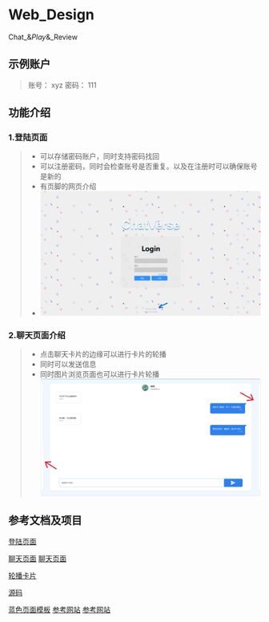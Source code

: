 # Web_Design
Chat_&amp;_Play_&amp;_Review

## 示例账户
> 账号： xyz
> 密码： 111

## 功能介绍

### 1.登陆页面 

> - 可以存储密码账户，同时支持密码找回
> - 可以注册密码，同时会检查账号是否重复。以及在注册时可以确保账号是新的
> - 有页脚的网页介绍
> - ![image-20240605081211300](./1.png)

### 2.聊天页面介绍

> - 点击聊天卡片的边缘可以进行卡片的轮播
> - 同时可以发送信息
> - 同时图片浏览页面也可以进行卡片轮播
> ![image-20240605081211300](./2.png)


## 参考文档及项目
[登陆页面](https://github.com/codeacg/HTML-CSS/blob/main/01-%E7%AE%80%E5%8D%95%E7%99%BB%E9%99%86%E7%95%8C%E9%9D%A2/index.html)

[聊天页面](https://blog.csdn.net/lutrra/article/details/120390780)
[聊天页面](https://blog.csdn.net/k_06140/article/details/125566198)

[轮播卡片](https://juejin.cn/post/6844903939159277576?from=search-suggest)

[源码](https://github.com/orangleLi/my-swiper)

[蓝色页面模板](http://demo.sucaihuo.com/modals/65/6567/demo/)
[参考网站](openai.com)
[参考网站](apple.com)